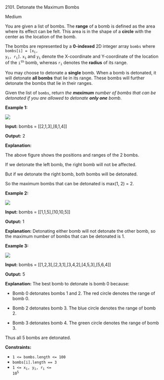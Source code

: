 2101\. Detonate the Maximum Bombs

Medium

You are given a list of bombs. The **range** of a bomb is defined as the area where its effect can be felt. This area is in the shape of a **circle** with the center as the location of the bomb.

The bombs are represented by a **0-indexed** 2D integer array `bombs` where <code>bombs[i] = [x<sub>i</sub>, y<sub>i</sub>, r<sub>i</sub>]</code>. <code>x<sub>i</sub></code> and <code>y<sub>i</sub></code> denote the X-coordinate and Y-coordinate of the location of the <code>i<sup>th</sup></code> bomb, whereas <code>r<sub>i</sub></code> denotes the **radius** of its range.

You may choose to detonate a **single** bomb. When a bomb is detonated, it will detonate **all bombs** that lie in its range. These bombs will further detonate the bombs that lie in their ranges.

Given the list of `bombs`, return _the **maximum** number of bombs that can be detonated if you are allowed to detonate **only one** bomb_.

**Example 1:**

![](https://assets.leetcode.com/uploads/2021/11/06/desmos-eg-3.png)

**Input:** bombs = [[2,1,3],[6,1,4]]

**Output:** 2

**Explanation:** 

The above figure shows the positions and ranges of the 2 bombs. 

If we detonate the left bomb, the right bomb will not be affected. 

But if we detonate the right bomb, both bombs will be detonated. 

So the maximum bombs that can be detonated is max(1, 2) = 2.

**Example 2:**

![](https://assets.leetcode.com/uploads/2021/11/06/desmos-eg-2.png)

**Input:** bombs = [[1,1,5],[10,10,5]]

**Output:** 1

**Explanation:** Detonating either bomb will not detonate the other bomb, so the maximum number of bombs that can be detonated is 1.

**Example 3:**

![](https://assets.leetcode.com/uploads/2021/11/07/desmos-eg1.png)

**Input:** bombs = [[1,2,3],[2,3,1],[3,4,2],[4,5,3],[5,6,4]]

**Output:** 5

**Explanation:** The best bomb to detonate is bomb 0 because: 

- Bomb 0 detonates bombs 1 and 2. The red circle denotes the range of bomb 0. 

- Bomb 2 detonates bomb 3. The blue circle denotes the range of bomb 2. 

- Bomb 3 detonates bomb 4. The green circle denotes the range of bomb 3. 
  
Thus all 5 bombs are detonated.

**Constraints:**

*   `1 <= bombs.length <= 100`
*   `bombs[i].length == 3`
*   <code>1 <= x<sub>i</sub>, y<sub>i</sub>, r<sub>i</sub> <= 10<sup>5</sup></code>